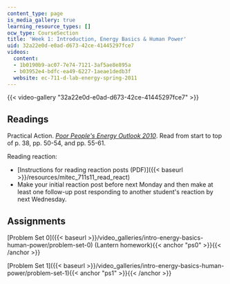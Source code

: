 ```yaml
---
content_type: page
is_media_gallery: true
learning_resource_types: []
ocw_type: CourseSection
title: 'Week 1: Introduction, Energy Basics & Human Power'
uid: 32a22e0d-e0ad-d673-42ce-41445297fce7
videos:
  content:
  - 1b0190b9-ac07-7e74-7121-3af5ae8e895a
  - b03952e4-bdfc-ea49-6227-1aeae1dedb3f
  website: ec-711-d-lab-energy-spring-2011
---
```



{{< video-gallery "32a22e0d-e0ad-d673-42ce-41445297fce7" >}}


Readings
--------

Practical Action. [_Poor People's Energy Outlook 2010_](https://practicalaction.org/poor-peoples-energy-outlook/#:~:text=The%20Poor%20People's%20Energy%20Outlook,the%20perspectives%20of%20the%20poor.&text=By%20drawing%20on%20the%20realities,framing%20the%20energy%20access%20narrative.). Read from start to top of p. 38, pp. 50-54, and pp. 55-61.

Reading reaction:

*   [Instructions for reading reaction posts (PDF)]({{< baseurl >}}/resources/mitec_711s11_read_react)
*   Make your initial reaction post before next Monday and then make at least one follow-up post responding to another student's reaction by next Wednesday.

Assignments
-----------

[Problem Set 0]({{< baseurl >}}/video_galleries/intro-energy-basics-human-power/problem-set-0) (Lantern homework){{< anchor "ps0" >}}{{< /anchor >}}

[Problem Set 1]({{< baseurl >}}/video_galleries/intro-energy-basics-human-power/problem-set-1){{< anchor "ps1" >}}{{< /anchor >}}